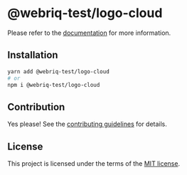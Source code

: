 # @webriq-test/logo-cloud

Please refer to the [documentation](https://stackshift-ui.webriq.com/docs/components/logo-cloud) for more information.

## Installation

```sh
yarn add @webriq-test/logo-cloud
# or
npm i @webriq-test/logo-cloud
```

## Contribution

Yes please! See the
[contributing guidelines](https://github.com/stackshift-ui/components/master/CONTRIBUTING.md)
for details.

## License

This project is licensed under the terms of the
[MIT license](https://github.com/stackshift-ui/components/master/LICENSE).
